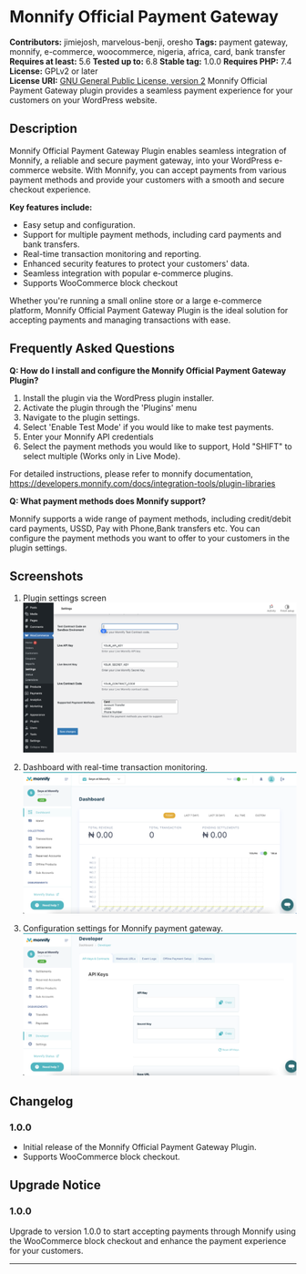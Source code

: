 # Monnify Official Payment Gateway

**Contributors:** jimiejosh, marvelous-benji, oresho
**Tags:** payment gateway, monnify, e-commerce, woocommerce, nigeria, africa, card, bank transfer 
**Requires at least:** 5.6
**Tested up to:** 6.8
**Stable tag:** 1.0.0
**Requires PHP:** 7.4
**License:** GPLv2 or later  
**License URI:** [GNU General Public License, version 2](https://www.gnu.org/licenses/gpl-2.0.html)
Monnify Official Payment Gateway plugin provides a seamless payment experience for your customers on your WordPress website. 

## Description

Monnify Official Payment Gateway Plugin enables seamless integration of Monnify, a reliable and secure payment gateway, into your WordPress e-commerce website. With Monnify, you can accept payments from various payment methods and provide your customers with a smooth and secure checkout experience.

**Key features include:**
- Easy setup and configuration.
- Support for multiple payment methods, including card payments and bank transfers.
- Real-time transaction monitoring and reporting.
- Enhanced security features to protect your customers' data.
- Seamless integration with popular e-commerce plugins.
- Supports WooCommerce block checkout

Whether you're running a small online store or a large e-commerce platform, Monnify Official Payment Gateway Plugin is the ideal solution for accepting payments and managing transactions with ease.

## Frequently Asked Questions

**Q: How do I install and configure the Monnify Official Payment Gateway Plugin?**

1. Install the plugin via the WordPress plugin installer.
2. Activate the plugin through the 'Plugins' menu
3. Navigate to the plugin settings.
4. Select 'Enable Test Mode' if you would like to make test payments.
5. Enter your Monnify API credentials
6. Select the payment methods you would like to support, Hold "SHIFT" to select multiple (Works only in Live Mode).

For detailed instructions, please refer to monnify documentation, https://developers.monnify.com/docs/integration-tools/plugin-libraries

**Q: What payment methods does Monnify support?**

Monnify supports a wide range of payment methods, including credit/debit card payments, USSD, Pay with Phone,Bank transfers etc. You can configure the payment methods you want to offer to your customers in the plugin settings.

## Screenshots

1. Plugin settings screen
   ![Screenshot 1](assets/screenshot-3.png)

2. Dashboard with real-time transaction monitoring.
   ![Screenshot 2](assets/screenshot-1.png)

3. Configuration settings for Monnify payment gateway.
   ![Screenshot 3](assets/screenshot-2.png)

## Changelog

### 1.0.0

- Initial release of the Monnify Official Payment Gateway Plugin.
- Supports WooCommerce block checkout.

## Upgrade Notice

### 1.0.0

Upgrade to version 1.0.0 to start accepting payments through Monnify using the WooCommerce block checkout and enhance the payment experience for your customers.

---
